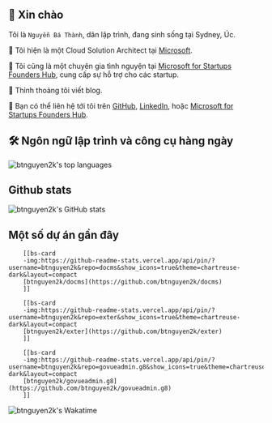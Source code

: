<!--
**btnguyen2k/btnguyen2k** is a ✨ _special_ ✨ repository because its `README.md` (this file) appears on your GitHub profile.

Here are some ideas to get you started:

- 🔭 I’m currently working on ...
- 🌱 I’m currently learning ...
- 👯 I’m looking to collaborate on ...
- 🤔 I’m looking for help with ...
- 💬 Ask me about ...
- 📫 How to reach me: ...
- 😄 Pronouns: ...
- ⚡ Fun fact: ...
-->

## 💁 Xin chào

Tôi là `Nguyễn Bá Thành`, dân lập trình, đang sinh sống tại Sydney, Úc.

👯 Tôi hiện là một Cloud Solution Architect tại [Microsoft](https://microsoft.com).

🌱 Tôi cũng là một chuyên gia tình nguyện tại [Microsoft for Startups Founders Hub](https://foundershub.startups.microsoft.com), cung cấp sự hỗ trợ cho các startup.

📰 Thỉnh thoảng tôi viết blog.

🔭 Bạn có thể liên hệ tới tôi trên [GitHub](https://github.com/btnguyen2k), [LinkedIn](https://www.linkedin.com/in/btnguyen2k/), hoặc [Microsoft for Startups Founders Hub](https://foundershub.startups.microsoft.com).

## 🛠 Ngôn ngữ lập trình và công cụ hàng ngày

<i class="me-2 devicon-vuejs-plain-wordmark colored"             style="font-size: 1.975rem"></i>
<i class="me-2 devicon-visualstudio-plain colored"               style="font-size: 1.975rem"></i>
<i class="me-2 devicon-webstorm-plain colored"                   style="font-size: 1.975rem"></i>
<i class="me-2 devicon-intellij-plain colored"                   style="font-size: 1.975rem"></i>
<i class="me-2 devicon-linux-plain colored"                      style="font-size: 1.975rem"></i>
<i class="me-2 devicon-amazonwebservices-plain-wordmark colored" style="font-size: 1.975rem"></i>
<i class="me-2 devicon-azure-plain-wordmark colored"             style="font-size: 1.975rem"></i>
<i class="me-2 devicon-googlecloud-plain-wordmark colored"       style="font-size: 1.975rem"></i>
<img data-aos="zoom-in" class="mb-4" style="margin-left: 0px !important;" alt="btnguyen2k's top languages" src="https://github-readme-stats.vercel.app/api/top-langs/?username=btnguyen2k&hide=css,html&show_icons=true&count_private=true&theme=chartreuse-dark&layout=compact&langs_count=6" />


## <i class="fab fa-github"></i> Github stats

<img data-aos="zoom-in" class="mb-4" style="margin-left: 0px !important;" alt="btnguyen2k's GitHub stats" src="https://github-readme-stats.vercel.app/api?username=btnguyen2k&show_icons=true&count_private=true&theme=chartreuse-dark&layout=compact" />


## <i class="fas fa-code-branch"></i> Một số dự án gần đây

```bs-cards
    [[bs-card
    -img:https://github-readme-stats.vercel.app/api/pin/?username=btnguyen2k&repo=docms&show_icons=true&theme=chartreuse-dark&layout=compact
    [btnguyen2k/docms](https://github.com/btnguyen2k/docms)
    ]]

    [[bs-card
    -img:https://github-readme-stats.vercel.app/api/pin/?username=btnguyen2k&repo=exter&show_icons=true&theme=chartreuse-dark&layout=compact
    [btnguyen2k/exter](https://github.com/btnguyen2k/exter)
    ]]

    [[bs-card
    -img:https://github-readme-stats.vercel.app/api/pin/?username=btnguyen2k&repo=govueadmin.g8&show_icons=true&theme=chartreuse-dark&layout=compact
    [btnguyen2k/govueadmin.g8](https://github.com/btnguyen2k/govueadmin.g8)
    ]]
```

<img data-aos="zoom-in" class="mb-4" style="margin-left: 0px !important;" alt="btnguyen2k's Wakatime" src="https://github-readme-stats.vercel.app/api/wakatime?username=btnguyen2k&show_icons=true&count_private=true&theme=chartreuse-dark&layout=compact" />
